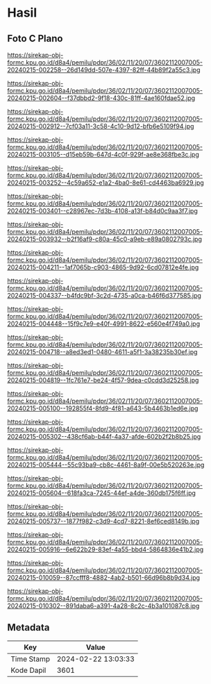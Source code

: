 # Hasil

## Foto C Plano

https://sirekap-obj-formc.kpu.go.id/d8a4/pemilu/pdpr/36/02/11/20/07/3602112007005-20240215-002258--26d149dd-507e-4397-82ff-44b89f2a55c3.jpg

https://sirekap-obj-formc.kpu.go.id/d8a4/pemilu/pdpr/36/02/11/20/07/3602112007005-20240215-002604--f37dbbd2-9f18-430c-81ff-4ae160fdae52.jpg

https://sirekap-obj-formc.kpu.go.id/d8a4/pemilu/pdpr/36/02/11/20/07/3602112007005-20240215-002912--7cf03a11-3c58-4c10-9d12-bfb6e5109f94.jpg

https://sirekap-obj-formc.kpu.go.id/d8a4/pemilu/pdpr/36/02/11/20/07/3602112007005-20240215-003105--d15eb59b-647d-4c0f-929f-ae8e368fbe3c.jpg

https://sirekap-obj-formc.kpu.go.id/d8a4/pemilu/pdpr/36/02/11/20/07/3602112007005-20240215-003252--4c59a652-e1a2-4ba0-8e61-cd4463ba6929.jpg

https://sirekap-obj-formc.kpu.go.id/d8a4/pemilu/pdpr/36/02/11/20/07/3602112007005-20240215-003401--c28967ec-7d3b-4108-a13f-b84d0c9aa3f7.jpg

https://sirekap-obj-formc.kpu.go.id/d8a4/pemilu/pdpr/36/02/11/20/07/3602112007005-20240215-003932--b2f16af9-c80a-45c0-a9eb-e89a0802793c.jpg

https://sirekap-obj-formc.kpu.go.id/d8a4/pemilu/pdpr/36/02/11/20/07/3602112007005-20240215-004211--1af7065b-c903-4865-9d92-6cd07812e4fe.jpg

https://sirekap-obj-formc.kpu.go.id/d8a4/pemilu/pdpr/36/02/11/20/07/3602112007005-20240215-004337--b4fdc9bf-3c2d-4735-a0ca-b46f6d377585.jpg

https://sirekap-obj-formc.kpu.go.id/d8a4/pemilu/pdpr/36/02/11/20/07/3602112007005-20240215-004448--15f9c7e9-e40f-4991-8622-e560e4f749a0.jpg

https://sirekap-obj-formc.kpu.go.id/d8a4/pemilu/pdpr/36/02/11/20/07/3602112007005-20240215-004718--a8ed3ed1-0480-4611-a5f1-3a38235b30ef.jpg

https://sirekap-obj-formc.kpu.go.id/d8a4/pemilu/pdpr/36/02/11/20/07/3602112007005-20240215-004819--1fc761e7-be24-4f57-9dea-c0cdd3d25258.jpg

https://sirekap-obj-formc.kpu.go.id/d8a4/pemilu/pdpr/36/02/11/20/07/3602112007005-20240215-005100--192855f4-8fd9-4f81-a643-5b4463b1ed6e.jpg

https://sirekap-obj-formc.kpu.go.id/d8a4/pemilu/pdpr/36/02/11/20/07/3602112007005-20240215-005302--438cf6ab-b44f-4a37-afde-602b2f2b8b25.jpg

https://sirekap-obj-formc.kpu.go.id/d8a4/pemilu/pdpr/36/02/11/20/07/3602112007005-20240215-005444--55c93ba9-cb8c-4461-8a9f-00e5b520263e.jpg

https://sirekap-obj-formc.kpu.go.id/d8a4/pemilu/pdpr/36/02/11/20/07/3602112007005-20240215-005604--618fa3ca-7245-44ef-a4de-360db175f6ff.jpg

https://sirekap-obj-formc.kpu.go.id/d8a4/pemilu/pdpr/36/02/11/20/07/3602112007005-20240215-005737--1877f982-c3d9-4cd7-8221-8ef6ced8149b.jpg

https://sirekap-obj-formc.kpu.go.id/d8a4/pemilu/pdpr/36/02/11/20/07/3602112007005-20240215-005916--6e622b29-83ef-4a55-bbd4-5864836e41b2.jpg

https://sirekap-obj-formc.kpu.go.id/d8a4/pemilu/pdpr/36/02/11/20/07/3602112007005-20240215-010059--87ccfff8-4882-4ab2-b501-66d96b8b9d34.jpg

https://sirekap-obj-formc.kpu.go.id/d8a4/pemilu/pdpr/36/02/11/20/07/3602112007005-20240215-010302--891daba6-a391-4a28-8c2c-4b3a101087c8.jpg


## Metadata

| Key        | Value               |
| ---------- | ------------------- |
| Time Stamp | 2024-02-22 13:03:33 |
| Kode Dapil | 3601                |




